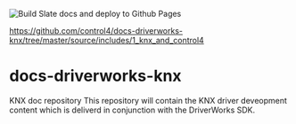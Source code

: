 ![Build Slate docs and deploy to Github Pages](https://github.com/control4/docs-driverworks-knx/workflows/Build%20Slate%20docs%20and%20deploy%20to%20Github%20Pages/badge.svg)

https://github.com/control4/docs-driverworks-knx/tree/master/source/includes/1_knx_and_control4

# docs-driverworks-knx
KNX doc repository
This repository will contain the KNX driver deveopment content which is deliverd in conjunction with the DriverWorks SDK.
